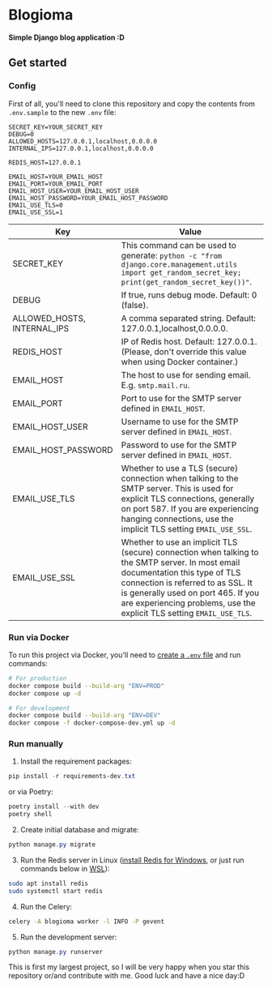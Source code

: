 # Blogioma

**Simple Django blog application :D**

## Get started

### Config

First of all, you'll need to clone this repository and copy the contents from `.env.sample` to the new `.env` file:

```properties
SECRET_KEY=YOUR_SECRET_KEY
DEBUG=0
ALLOWED_HOSTS=127.0.0.1,localhost,0.0.0.0
INTERNAL_IPS=127.0.0.1,localhost,0.0.0.0

REDIS_HOST=127.0.0.1

EMAIL_HOST=YOUR_EMAIL_HOST
EMAIL_PORT=YOUR_EMAIL_PORT
EMAIL_HOST_USER=YOUR_EMAIL_HOST_USER
EMAIL_HOST_PASSWORD=YOUR_EMAIL_HOST_PASSWORD
EMAIL_USE_TLS=0
EMAIL_USE_SSL=1
```

| Key                         | Value                                                                                                                                               |
| --------------------------- | --------------------------------------------------------------------------------------------------------------------------------------------------- |
| SECRET_KEY                  | This command can be used to generate: `python -c "from django.core.management.utils import get_random_secret_key; print(get_random_secret_key())"`. |
| DEBUG                       | If true, runs debug mode. Default: 0 (false).                                                                                                       |
| ALLOWED_HOSTS, INTERNAL_IPS | A comma separated string. Default: 127.0.0.1,localhost,0.0.0.0.                                                                                     |
| REDIS_HOST                  | IP of Redis host. Default: 127.0.0.1. (Please, don't override this value when using Docker container.)                                              |
| EMAIL_HOST                  | The host to use for sending email. E.g. `smtp.mail.ru`.                                                                                             |
| EMAIL_PORT                  | Port to use for the SMTP server defined in `EMAIL_HOST`.                                                                                            |
| EMAIL_HOST_USER             | Username to use for the SMTP server defined in `EMAIL_HOST`.                                                                                        |
| EMAIL_HOST_PASSWORD         | Password to use for the SMTP server defined in `EMAIL_HOST`.                                                                                        |
| EMAIL_USE_TLS               | Whether to use a TLS (secure) connection when talking to the SMTP server. This is used for explicit TLS connections, generally on port 587. If you are experiencing hanging connections, use the implicit TLS setting `EMAIL_USE_SSL`. |
| EMAIL_USE_SSL               | Whether to use an implicit TLS (secure) connection when talking to the SMTP server. In most email documentation this type of TLS connection is referred to as SSL. It is generally used on port 465. If you are experiencing problems, use the explicit TLS setting `EMAIL_USE_TLS`. |


### Run via Docker

To run this project via Docker, you'll need to [create a `.env` file](#config) and run commands:

```bash
# For production
docker compose build --build-arg "ENV=PROD"
docker compose up -d

# For development
docker compose build --build-arg "ENV=DEV"
docker compose -f docker-compose-dev.yml up -d
```

### Run manually

1. Install the requirement packages:

```powershell
pip install -r requirements-dev.txt
```

or via Poetry:

```powershell
poetry install --with dev
poetry shell
```

2. Create initial database and migrate:

```powershell
python manage.py migrate
```

3. Run the Redis server in Linux ([install Redis for Windows](https://github.com/zkteco-home/redis-windows), or just run commands below in [WSL](https://deploy-preview-107--redis-stack-docs.netlify.app/docs/getting-started/installation/install-redis-on-windows/)):

```bash
sudo apt install redis
sudo systemctl start redis
```

4. Run the Celery:

```bash
celery -A blogioma worker -l INFO -P gevent
```

5. Run the development server:

```powershell
python manage.py runserver
```


This is first my largest project, so I will be very happy when you star this repository or/and contribute with me. Good luck and have a nice day:D
